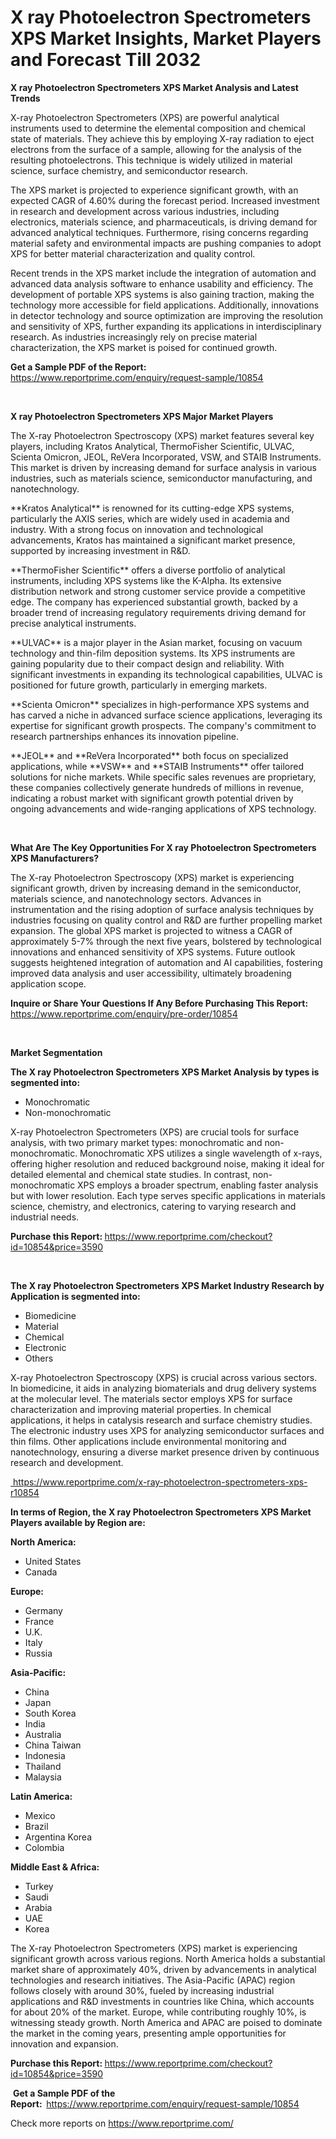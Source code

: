 <p><h1>X ray Photoelectron Spectrometers XPS Market Insights, Market Players and Forecast Till 2032</h1></p><p><strong>X ray Photoelectron Spectrometers XPS Market Analysis and Latest Trends</strong></p>
<p><p>X-ray Photoelectron Spectrometers (XPS) are powerful analytical instruments used to determine the elemental composition and chemical state of materials. They achieve this by employing X-ray radiation to eject electrons from the surface of a sample, allowing for the analysis of the resulting photoelectrons. This technique is widely utilized in material science, surface chemistry, and semiconductor research.</p><p>The XPS market is projected to experience significant growth, with an expected CAGR of 4.60% during the forecast period. Increased investment in research and development across various industries, including electronics, materials science, and pharmaceuticals, is driving demand for advanced analytical techniques. Furthermore, rising concerns regarding material safety and environmental impacts are pushing companies to adopt XPS for better material characterization and quality control.</p><p>Recent trends in the XPS market include the integration of automation and advanced data analysis software to enhance usability and efficiency. The development of portable XPS systems is also gaining traction, making the technology more accessible for field applications. Additionally, innovations in detector technology and source optimization are improving the resolution and sensitivity of XPS, further expanding its applications in interdisciplinary research. As industries increasingly rely on precise material characterization, the XPS market is poised for continued growth.</p></p>
<p><strong>Get a Sample PDF of the Report:&nbsp;</strong> <a href="https://www.reportprime.com/enquiry/request-sample/10854?utm_campaign=2930&utm_medium=2&utm_source=Github&utm_content=ia&utm_term=20032025&utm_id=x-ray-photoelectron-spectrometers-xps">https://www.reportprime.com/enquiry/request-sample/10854</a></p>
<p>&nbsp;</p>
<p><strong>X ray Photoelectron Spectrometers XPS Major Market Players</strong></p>
<p><p>The X-ray Photoelectron Spectroscopy (XPS) market features several key players, including Kratos Analytical, ThermoFisher Scientific, ULVAC, Scienta Omicron, JEOL, ReVera Incorporated, VSW, and STAIB Instruments. This market is driven by increasing demand for surface analysis in various industries, such as materials science, semiconductor manufacturing, and nanotechnology.</p><p>**Kratos Analytical** is renowned for its cutting-edge XPS systems, particularly the AXIS series, which are widely used in academia and industry. With a strong focus on innovation and technological advancements, Kratos has maintained a significant market presence, supported by increasing investment in R&D.</p><p>**ThermoFisher Scientific** offers a diverse portfolio of analytical instruments, including XPS systems like the K-Alpha. Its extensive distribution network and strong customer service provide a competitive edge. The company has experienced substantial growth, backed by a broader trend of increasing regulatory requirements driving demand for precise analytical instruments.</p><p>**ULVAC** is a major player in the Asian market, focusing on vacuum technology and thin-film deposition systems. Its XPS instruments are gaining popularity due to their compact design and reliability. With significant investments in expanding its technological capabilities, ULVAC is positioned for future growth, particularly in emerging markets.</p><p>**Scienta Omicron** specializes in high-performance XPS systems and has carved a niche in advanced surface science applications, leveraging its expertise for significant growth prospects. The company's commitment to research partnerships enhances its innovation pipeline.</p><p>**JEOL** and **ReVera Incorporated** both focus on specialized applications, while **VSW** and **STAIB Instruments** offer tailored solutions for niche markets. While specific sales revenues are proprietary, these companies collectively generate hundreds of millions in revenue, indicating a robust market with significant growth potential driven by ongoing advancements and wide-ranging applications of XPS technology.</p></p>
<p>&nbsp;</p>
<p><strong>What Are The Key Opportunities For X ray Photoelectron Spectrometers XPS Manufacturers?</strong></p>
<p><p>The X-ray Photoelectron Spectroscopy (XPS) market is experiencing significant growth, driven by increasing demand in the semiconductor, materials science, and nanotechnology sectors. Advances in instrumentation and the rising adoption of surface analysis techniques by industries focusing on quality control and R&D are further propelling market expansion. The global XPS market is projected to witness a CAGR of approximately 5-7% through the next five years, bolstered by technological innovations and enhanced sensitivity of XPS systems. Future outlook suggests heightened integration of automation and AI capabilities, fostering improved data analysis and user accessibility, ultimately broadening application scope.</p></p>
<p><strong>Inquire or Share Your Questions If Any Before Purchasing This Report:</strong> <a href="https://www.reportprime.com/enquiry/pre-order/10854?utm_campaign=2930&utm_medium=2&utm_source=Github&utm_content=ia&utm_term=20032025&utm_id=x-ray-photoelectron-spectrometers-xps">https://www.reportprime.com/enquiry/pre-order/10854</a></p>
<p>&nbsp;</p>
<p><strong>Market Segmentation</strong></p>
<p><strong>The X ray Photoelectron Spectrometers XPS Market Analysis by types is segmented into:</strong></p>
<p><ul><li>Monochromatic</li><li>Non-monochromatic</li></ul></p>
<p><p>X-ray Photoelectron Spectrometers (XPS) are crucial tools for surface analysis, with two primary market types: monochromatic and non-monochromatic. Monochromatic XPS utilizes a single wavelength of x-rays, offering higher resolution and reduced background noise, making it ideal for detailed elemental and chemical state studies. In contrast, non-monochromatic XPS employs a broader spectrum, enabling faster analysis but with lower resolution. Each type serves specific applications in materials science, chemistry, and electronics, catering to varying research and industrial needs.</p></p>
<p><strong>Purchase this Report:&nbsp;</strong><a href="https://www.reportprime.com/checkout?id=10854&price=3590&utm_campaign=2930&utm_medium=2&utm_source=Github&utm_content=ia&utm_term=20032025&utm_id=x-ray-photoelectron-spectrometers-xps">https://www.reportprime.com/checkout?id=10854&price=3590</a></p>
<p>&nbsp;</p>
<p><strong>The X ray Photoelectron Spectrometers XPS Market Industry Research by Application is segmented into:</strong></p>
<p><ul><li>Biomedicine</li><li>Material</li><li>Chemical</li><li>Electronic</li><li>Others</li></ul></p>
<p><p>X-ray Photoelectron Spectroscopy (XPS) is crucial across various sectors. In biomedicine, it aids in analyzing biomaterials and drug delivery systems at the molecular level. The materials sector employs XPS for surface characterization and improving material properties. In chemical applications, it helps in catalysis research and surface chemistry studies. The electronic industry uses XPS for analyzing semiconductor surfaces and thin films. Other applications include environmental monitoring and nanotechnology, ensuring a diverse market presence driven by continuous research and development.</p></p>
<p><a href="https://www.reportprime.com/x-ray-photoelectron-spectrometers-xps-r10854?utm_campaign=2930&utm_medium=2&utm_source=Github&utm_content=ia&utm_term=20032025&utm_id=x-ray-photoelectron-spectrometers-xps">&nbsp;https://www.reportprime.com/x-ray-photoelectron-spectrometers-xps-r10854</a></p>
<p><strong>In terms of Region, the X ray Photoelectron Spectrometers XPS Market Players available by Region are:</strong></p>
<p>
    <p> <strong> North America: </strong>
        <ul>
            <li>United States</li>
            <li>Canada</li>
        </ul>
        </p> 
    <p> <strong> Europe: </strong>
        <ul>
            <li>Germany</li>
            <li>France</li>
            <li>U.K.</li>
            <li>Italy</li>
            <li>Russia</li>
        </ul>
        </p> 
    <p> <strong> Asia-Pacific: </strong>
        <ul>
            <li>China</li>
            <li>Japan</li>
            <li>South Korea</li>
            <li>India</li>
            <li>Australia</li>
            <li>China Taiwan</li>
            <li>Indonesia</li>
            <li>Thailand</li>
            <li>Malaysia</li>
        </ul>
        </p> 
    <p> <strong> Latin America: </strong>
        <ul>
            <li>Mexico</li>
            <li>Brazil</li>
            <li>Argentina Korea</li>
            <li>Colombia</li>
        </ul>
        </p> 
    <p> <strong> Middle East & Africa: </strong>
        <ul>
            <li>Turkey</li>
            <li>Saudi</li>
            <li>Arabia</li>
            <li>UAE</li>
            <li>Korea</li>
        </ul>
    </p>
    </p>
<p><p>The X-ray Photoelectron Spectrometers (XPS) market is experiencing significant growth across various regions. North America holds a substantial market share of approximately 40%, driven by advancements in analytical technologies and research initiatives. The Asia-Pacific (APAC) region follows closely with around 30%, fueled by increasing industrial applications and R&D investments in countries like China, which accounts for about 20% of the market. Europe, while contributing roughly 10%, is witnessing steady growth. North America and APAC are poised to dominate the market in the coming years, presenting ample opportunities for innovation and expansion.</p></p>
<p><strong>Purchase this Report: </strong><a href="https://www.reportprime.com/checkout?id=10854&price=3590&utm_campaign=2930&utm_medium=2&utm_source=Github&utm_content=ia&utm_term=20032025&utm_id=x-ray-photoelectron-spectrometers-xps">https://www.reportprime.com/checkout?id=10854&price=3590</a></p>
<p>&nbsp;<strong>Get a Sample PDF of the Report:&nbsp;&nbsp;</strong><a href="https://www.reportprime.com/enquiry/request-sample/10854?utm_campaign=2930&utm_medium=2&utm_source=Github&utm_content=ia&utm_term=20032025&utm_id=x-ray-photoelectron-spectrometers-xps">https://www.reportprime.com/enquiry/request-sample/10854</a></p>
<p><strong></strong></p>
<p>Check more reports on <a href="https://www.reportprime.com/?utm_campaign=2930&utm_medium=2&utm_source=Github&utm_content=ia&utm_term=20032025&utm_id=x-ray-photoelectron-spectrometers-xps">https://www.reportprime.com/</a></p>